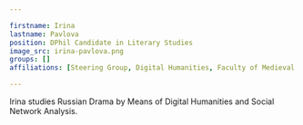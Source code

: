 ```yaml
---

firstname: Irina
lastname: Pavlova
position: DPhil Candidate in Literary Studies
image_src: irina-pavlova.png
groups: []
affiliations: [Steering Group, Digital Humanities, Faculty of Medieval and Modern Languages, Wolfson college]

---
```


Irina studies Russian Drama by Means of Digital Humanities and Social Network Analysis.
